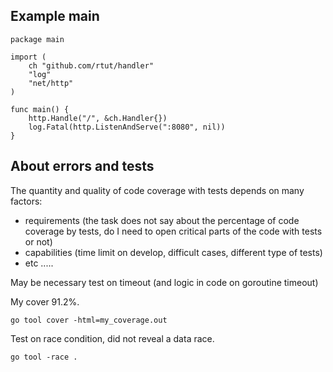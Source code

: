 ## Example main

```
package main

import (
    ch "github.com/rtut/handler"
    "log"
    "net/http"
)

func main() {
    http.Handle("/", &ch.Handler{})
    log.Fatal(http.ListenAndServe(":8080", nil))
}
```

## About errors and tests

The quantity and quality of code coverage with tests depends on many factors:
* requirements (the task does not say about the percentage of code coverage by tests, do I need to open critical parts of the code with tests or not)
* capabilities (time limit on develop, difficult cases, different type of tests)
* etc .....

May be necessary test on timeout (and logic in code on goroutine timeout)

My cover 91.2%.

```
go tool cover -html=my_coverage.out
```

Test on race condition, did not reveal a data race.

```
go tool -race .
```
